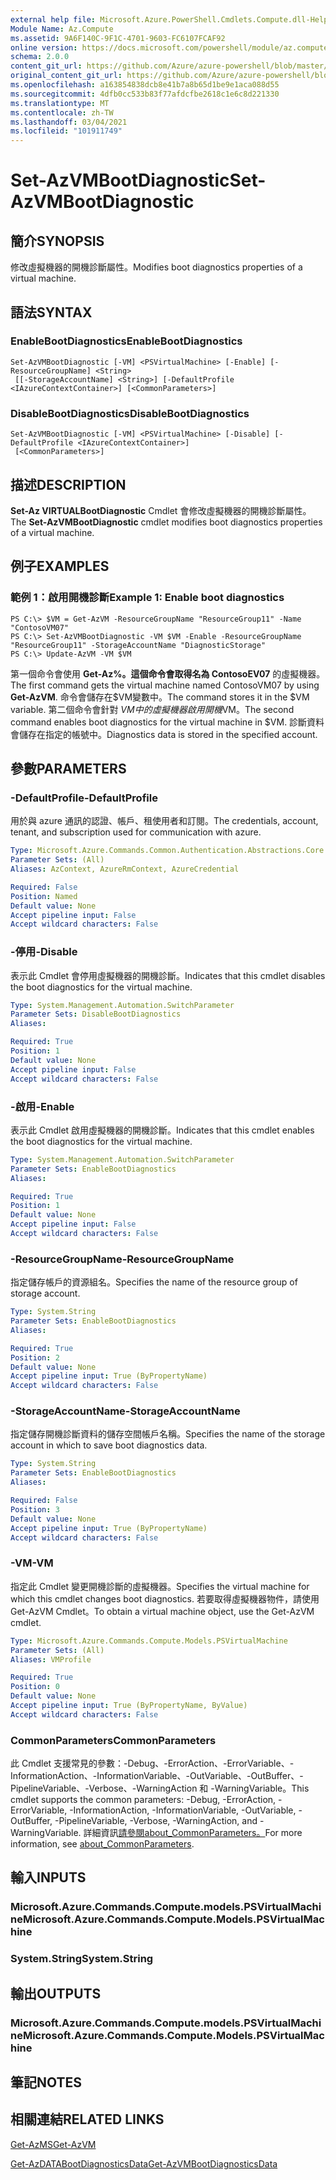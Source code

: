 ```yaml
---
external help file: Microsoft.Azure.PowerShell.Cmdlets.Compute.dll-Help.xml
Module Name: Az.Compute
ms.assetid: 9A6F140C-9F1C-4701-9603-FC6107FCAF92
online version: https://docs.microsoft.com/powershell/module/az.compute/set-azvmbootdiagnostic
schema: 2.0.0
content_git_url: https://github.com/Azure/azure-powershell/blob/master/src/Compute/Compute/help/Set-AzVMBootDiagnostic.md
original_content_git_url: https://github.com/Azure/azure-powershell/blob/master/src/Compute/Compute/help/Set-AzVMBootDiagnostic.md
ms.openlocfilehash: a163854838dcb8e41b7a8b65d1be9e1aca088d55
ms.sourcegitcommit: 4dfb0cc533b83f77afdcfbe2618c1e6c8d221330
ms.translationtype: MT
ms.contentlocale: zh-TW
ms.lasthandoff: 03/04/2021
ms.locfileid: "101911749"
---
```

# <span data-ttu-id="77ee0-101">Set-AzVMBootDiagnostic</span><span class="sxs-lookup"><span data-stu-id="77ee0-101">Set-AzVMBootDiagnostic</span></span>

## <span data-ttu-id="77ee0-102">簡介</span><span class="sxs-lookup"><span data-stu-id="77ee0-102">SYNOPSIS</span></span>
<span data-ttu-id="77ee0-103">修改虛擬機器的開機診斷屬性。</span><span class="sxs-lookup"><span data-stu-id="77ee0-103">Modifies boot diagnostics properties of a virtual machine.</span></span>

## <span data-ttu-id="77ee0-104">語法</span><span class="sxs-lookup"><span data-stu-id="77ee0-104">SYNTAX</span></span>

### <span data-ttu-id="77ee0-105">EnableBootDiagnostics</span><span class="sxs-lookup"><span data-stu-id="77ee0-105">EnableBootDiagnostics</span></span>
```
Set-AzVMBootDiagnostic [-VM] <PSVirtualMachine> [-Enable] [-ResourceGroupName] <String>
 [[-StorageAccountName] <String>] [-DefaultProfile <IAzureContextContainer>] [<CommonParameters>]
```

### <span data-ttu-id="77ee0-106">DisableBootDiagnostics</span><span class="sxs-lookup"><span data-stu-id="77ee0-106">DisableBootDiagnostics</span></span>
```
Set-AzVMBootDiagnostic [-VM] <PSVirtualMachine> [-Disable] [-DefaultProfile <IAzureContextContainer>]
 [<CommonParameters>]
```

## <span data-ttu-id="77ee0-107">描述</span><span class="sxs-lookup"><span data-stu-id="77ee0-107">DESCRIPTION</span></span>
<span data-ttu-id="77ee0-108">**Set-Az VIRTUALBootDiagnostic** Cmdlet 會修改虛擬機器的開機診斷屬性。</span><span class="sxs-lookup"><span data-stu-id="77ee0-108">The **Set-AzVMBootDiagnostic** cmdlet modifies boot diagnostics properties of a virtual machine.</span></span>

## <span data-ttu-id="77ee0-109">例子</span><span class="sxs-lookup"><span data-stu-id="77ee0-109">EXAMPLES</span></span>

### <span data-ttu-id="77ee0-110">範例 1：啟用開機診斷</span><span class="sxs-lookup"><span data-stu-id="77ee0-110">Example 1: Enable boot diagnostics</span></span>
```
PS C:\> $VM = Get-AzVM -ResourceGroupName "ResourceGroup11" -Name "ContosoVM07"
PS C:\> Set-AzVMBootDiagnostic -VM $VM -Enable -ResourceGroupName "ResourceGroup11" -StorageAccountName "DiagnosticStorage"
PS C:\> Update-AzVM -VM $VM
```

<span data-ttu-id="77ee0-111">第一個命令會使用 **Get-Az%。這個命令會取得名為 ContosoEV07** 的虛擬機器。</span><span class="sxs-lookup"><span data-stu-id="77ee0-111">The first command gets the virtual machine named ContosoVM07 by using **Get-AzVM**.</span></span>
<span data-ttu-id="77ee0-112">命令會儲存在$VM變數中。</span><span class="sxs-lookup"><span data-stu-id="77ee0-112">The command stores it in the $VM variable.</span></span>
<span data-ttu-id="77ee0-113">第二個命令會針對 $VM 中的虛擬機器啟用開機$VM。</span><span class="sxs-lookup"><span data-stu-id="77ee0-113">The second command enables boot diagnostics for the virtual machine in $VM.</span></span>
<span data-ttu-id="77ee0-114">診斷資料會儲存在指定的帳號中。</span><span class="sxs-lookup"><span data-stu-id="77ee0-114">Diagnostics data is stored in the specified account.</span></span>

## <span data-ttu-id="77ee0-115">參數</span><span class="sxs-lookup"><span data-stu-id="77ee0-115">PARAMETERS</span></span>

### <span data-ttu-id="77ee0-116">-DefaultProfile</span><span class="sxs-lookup"><span data-stu-id="77ee0-116">-DefaultProfile</span></span>
<span data-ttu-id="77ee0-117">用於與 azure 通訊的認證、帳戶、租使用者和訂閱。</span><span class="sxs-lookup"><span data-stu-id="77ee0-117">The credentials, account, tenant, and subscription used for communication with azure.</span></span>

```yaml
Type: Microsoft.Azure.Commands.Common.Authentication.Abstractions.Core.IAzureContextContainer
Parameter Sets: (All)
Aliases: AzContext, AzureRmContext, AzureCredential

Required: False
Position: Named
Default value: None
Accept pipeline input: False
Accept wildcard characters: False
```

### <span data-ttu-id="77ee0-118">-停用</span><span class="sxs-lookup"><span data-stu-id="77ee0-118">-Disable</span></span>
<span data-ttu-id="77ee0-119">表示此 Cmdlet 會停用虛擬機器的開機診斷。</span><span class="sxs-lookup"><span data-stu-id="77ee0-119">Indicates that this cmdlet disables the boot diagnostics for the virtual machine.</span></span>

```yaml
Type: System.Management.Automation.SwitchParameter
Parameter Sets: DisableBootDiagnostics
Aliases:

Required: True
Position: 1
Default value: None
Accept pipeline input: False
Accept wildcard characters: False
```

### <span data-ttu-id="77ee0-120">-啟用</span><span class="sxs-lookup"><span data-stu-id="77ee0-120">-Enable</span></span>
<span data-ttu-id="77ee0-121">表示此 Cmdlet 啟用虛擬機器的開機診斷。</span><span class="sxs-lookup"><span data-stu-id="77ee0-121">Indicates that this cmdlet enables the boot diagnostics for the virtual machine.</span></span>

```yaml
Type: System.Management.Automation.SwitchParameter
Parameter Sets: EnableBootDiagnostics
Aliases:

Required: True
Position: 1
Default value: None
Accept pipeline input: False
Accept wildcard characters: False
```

### <span data-ttu-id="77ee0-122">-ResourceGroupName</span><span class="sxs-lookup"><span data-stu-id="77ee0-122">-ResourceGroupName</span></span>
<span data-ttu-id="77ee0-123">指定儲存帳戶的資源組名。</span><span class="sxs-lookup"><span data-stu-id="77ee0-123">Specifies the name of the resource group of storage account.</span></span>

```yaml
Type: System.String
Parameter Sets: EnableBootDiagnostics
Aliases:

Required: True
Position: 2
Default value: None
Accept pipeline input: True (ByPropertyName)
Accept wildcard characters: False
```

### <span data-ttu-id="77ee0-124">-StorageAccountName</span><span class="sxs-lookup"><span data-stu-id="77ee0-124">-StorageAccountName</span></span>
<span data-ttu-id="77ee0-125">指定儲存開機診斷資料的儲存空間帳戶名稱。</span><span class="sxs-lookup"><span data-stu-id="77ee0-125">Specifies the name of the storage account in which to save boot diagnostics data.</span></span>

```yaml
Type: System.String
Parameter Sets: EnableBootDiagnostics
Aliases:

Required: False
Position: 3
Default value: None
Accept pipeline input: True (ByPropertyName)
Accept wildcard characters: False
```

### <span data-ttu-id="77ee0-126">-VM</span><span class="sxs-lookup"><span data-stu-id="77ee0-126">-VM</span></span>
<span data-ttu-id="77ee0-127">指定此 Cmdlet 變更開機診斷的虛擬機器。</span><span class="sxs-lookup"><span data-stu-id="77ee0-127">Specifies the virtual machine for which this cmdlet changes boot diagnostics.</span></span>
<span data-ttu-id="77ee0-128">若要取得虛擬機器物件，請使用 Get-AzVM Cmdlet。</span><span class="sxs-lookup"><span data-stu-id="77ee0-128">To obtain a virtual machine object, use the Get-AzVM cmdlet.</span></span>

```yaml
Type: Microsoft.Azure.Commands.Compute.Models.PSVirtualMachine
Parameter Sets: (All)
Aliases: VMProfile

Required: True
Position: 0
Default value: None
Accept pipeline input: True (ByPropertyName, ByValue)
Accept wildcard characters: False
```

### <span data-ttu-id="77ee0-129">CommonParameters</span><span class="sxs-lookup"><span data-stu-id="77ee0-129">CommonParameters</span></span>
<span data-ttu-id="77ee0-130">此 Cmdlet 支援常見的參數：-Debug、-ErrorAction、-ErrorVariable、-InformationAction、-InformationVariable、-OutVariable、-OutBuffer、-PipelineVariable、-Verbose、-WarningAction 和 -WarningVariable。</span><span class="sxs-lookup"><span data-stu-id="77ee0-130">This cmdlet supports the common parameters: -Debug, -ErrorAction, -ErrorVariable, -InformationAction, -InformationVariable, -OutVariable, -OutBuffer, -PipelineVariable, -Verbose, -WarningAction, and -WarningVariable.</span></span> <span data-ttu-id="77ee0-131">詳細資訊[請參閱about_CommonParameters。](http://go.microsoft.com/fwlink/?LinkID=113216)</span><span class="sxs-lookup"><span data-stu-id="77ee0-131">For more information, see [about_CommonParameters](http://go.microsoft.com/fwlink/?LinkID=113216).</span></span>

## <span data-ttu-id="77ee0-132">輸入</span><span class="sxs-lookup"><span data-stu-id="77ee0-132">INPUTS</span></span>

### <span data-ttu-id="77ee0-133">Microsoft.Azure.Commands.Compute.models.PSVirtualMachine</span><span class="sxs-lookup"><span data-stu-id="77ee0-133">Microsoft.Azure.Commands.Compute.Models.PSVirtualMachine</span></span>

### <span data-ttu-id="77ee0-134">System.String</span><span class="sxs-lookup"><span data-stu-id="77ee0-134">System.String</span></span>

## <span data-ttu-id="77ee0-135">輸出</span><span class="sxs-lookup"><span data-stu-id="77ee0-135">OUTPUTS</span></span>

### <span data-ttu-id="77ee0-136">Microsoft.Azure.Commands.Compute.models.PSVirtualMachine</span><span class="sxs-lookup"><span data-stu-id="77ee0-136">Microsoft.Azure.Commands.Compute.Models.PSVirtualMachine</span></span>

## <span data-ttu-id="77ee0-137">筆記</span><span class="sxs-lookup"><span data-stu-id="77ee0-137">NOTES</span></span>

## <span data-ttu-id="77ee0-138">相關連結</span><span class="sxs-lookup"><span data-stu-id="77ee0-138">RELATED LINKS</span></span>

[<span data-ttu-id="77ee0-139">Get-AzMS</span><span class="sxs-lookup"><span data-stu-id="77ee0-139">Get-AzVM</span></span>](./Get-AzVM.md)

[<span data-ttu-id="77ee0-140">Get-AzDATABootDiagnosticsData</span><span class="sxs-lookup"><span data-stu-id="77ee0-140">Get-AzVMBootDiagnosticsData</span></span>](./Get-AzVMBootDiagnosticsData.md)


